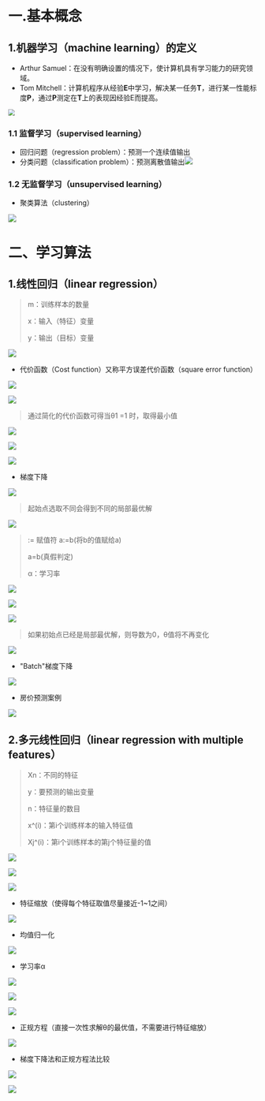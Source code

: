 # 一.基本概念

## 1.机器学习（machine learning）的定义

+ Arthur Samuel：在没有明确设置的情况下，使计算机具有学习能力的研究领域。
+ Tom Mitchell：计算机程序从经验**E**中学习，解决某一任务**T**，进行某一性能标度**P**，通过**P**测定在**T**上的表现因经验E而提高。

<img src="https://gitee.com/yao_zhimin/myimg/raw/master/20210302104402.png" style="zoom: 80%;" />

### 1.1 监督学习（supervised learning）

+ 回归问题（regression problem）：预测一个连续值输出
+ 分类问题（classification problem）：预测离散值输出![](https://gitee.com/yao_zhimin/myimg/raw/master/20210302112434.png)

### 1.2 无监督学习（unsupervised learning）

+ 聚类算法（clustering）

![](https://gitee.com/yao_zhimin/myimg/raw/master/20210302114549.png)

# 二、学习算法

## 1.线性回归（linear regression）

> m：训练样本的数量
>
> x：输入（特征）变量
>
> y：输出（目标）变量

![](https://gitee.com/yao_zhimin/myimg/raw/master/20210302121622.png)

+ 代价函数（Cost function）又称平方误差代价函数（square error function）

![](https://gitee.com/yao_zhimin/myimg/raw/master/20210303150049.png)

![](https://gitee.com/yao_zhimin/myimg/raw/master/20210302124413.png)

> 通过简化的代价函数可得当θ1 =1 时，取得最小值

![](https://gitee.com/yao_zhimin/myimg/raw/master/20210302122825.png)

![](https://gitee.com/yao_zhimin/myimg/raw/master/20210303145320.png)

![](https://gitee.com/yao_zhimin/myimg/raw/master/20210302130828.png)

+ 梯度下降

![](https://gitee.com/yao_zhimin/myimg/raw/master/20210303150220.png)

> 起始点选取不同会得到不同的局部最优解

![](https://gitee.com/yao_zhimin/myimg/raw/master/20210303150639.png)

> := 赋值符 a:=b(将b的值赋给a)
>
> a=b(真假判定)
>
> α：学习率

![](https://gitee.com/yao_zhimin/myimg/raw/master/20210302132456.png)

![](https://gitee.com/yao_zhimin/myimg/raw/master/20210303152303.png)

![](https://gitee.com/yao_zhimin/myimg/raw/master/20210303152611.png)

> 如果初始点已经是局部最优解，则导数为0，θ值将不再变化

![](https://gitee.com/yao_zhimin/myimg/raw/master/20210303153057.png)

+ "Batch"梯度下降

![](https://gitee.com/yao_zhimin/myimg/raw/master/20210303153756.png)

+ 房价预测案例

![](https://gitee.com/yao_zhimin/myimg/raw/master/20210302135314.png)

## 2.多元线性回归（linear regression with multiple features）

> Xn：不同的特征
>
> y：要预测的输出变量
>
> n：特征量的数目
>
> x^(i)：第i个训练样本的输入特征值
>
> Xj^(i)：第i个训练样本的第j个特征量的值

![](https://gitee.com/yao_zhimin/myimg/raw/master/20210303155405.png)

![](https://gitee.com/yao_zhimin/myimg/raw/master/20210303155747.png)

![](https://gitee.com/yao_zhimin/myimg/raw/master/20210303155943.png)

+ 特征缩放（使得每个特征取值尽量接近-1~1之间）

![](https://gitee.com/yao_zhimin/myimg/raw/master/20210303160450.png)

+ 均值归一化

![](https://gitee.com/yao_zhimin/myimg/raw/master/20210303161135.png)

+ 学习率α

![](https://gitee.com/yao_zhimin/myimg/raw/master/20210303161823.png)

![](https://gitee.com/yao_zhimin/myimg/raw/master/20210303162001.png)

![](https://gitee.com/yao_zhimin/myimg/raw/master/20210303162209.png)

+ 正规方程（直接一次性求解θ的最优值，不需要进行特征缩放）

![](https://gitee.com/yao_zhimin/myimg/raw/master/20210303164025.png)

+ 梯度下降法和正规方程法比较

![](https://gitee.com/yao_zhimin/myimg/raw/master/20210303165240.png)

![](https://gitee.com/yao_zhimin/myimg/raw/master/20210303170053.png)


